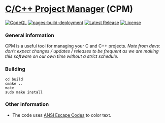 # [C/C++ Project Manager](https://github.com/vkeshav300/cpm) (CPM)
[![CodeQL](https://github.com/vkeshav300/cpm/actions/workflows/codeql.yml/badge.svg)](https://github.com/vkeshav300/cpm/actions/workflows/codeql.yml)
[![pages-build-deployment](https://github.com/vkeshav300/cpm/actions/workflows/pages/pages-build-deployment/badge.svg)](https://github.com/vkeshav300/cpm/actions/workflows/pages/pages-build-deployment)
[![Latest Release](https://img.shields.io/badge/Latest_Release-None-blue.svg?style=rounded-square)](https://github.com/vkeshav300/cpm/releases)
[![License](https://img.shields.io/badge/License-CC0_1.0_Universal-yellow.svg?style=rounded-square)](https://github.com/vkeshav300/cpm/blob/master/LICENSE)

### General information
CPM is a useful tool for managing your C and C++ projects. *Note from devs: don't expect changes / updates / releases to be frequent as we are making this software on our own time without a strict schedule.*

### Building
```
cd build
cmake ..
make
sudo make install
```

### Other information
- The code uses [ANSI Escape Codes](https://gist.github.com/fnky/458719343aabd01cfb17a3a4f7296797) to color text.
